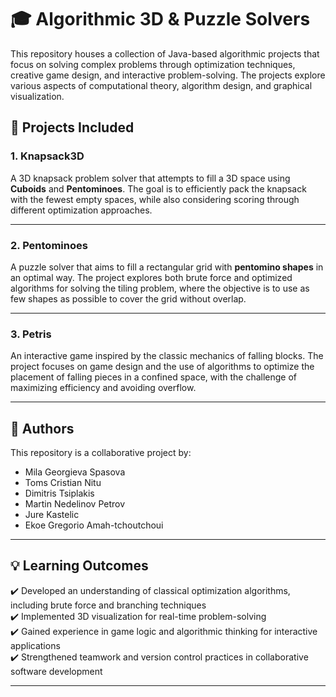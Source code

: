 # 🎓 Algorithmic 3D & Puzzle Solvers

This repository houses a collection of Java-based algorithmic projects that focus on solving complex problems through optimization techniques, creative game design, and interactive problem-solving. The projects explore various aspects of computational theory, algorithm design, and graphical visualization.

## 🧱 Projects Included

### 1. **Knapsack3D**
A 3D knapsack problem solver that attempts to fill a 3D space using **Cuboids** and **Pentominoes**. The goal is to efficiently pack the knapsack with the fewest empty spaces, while also considering scoring through different optimization approaches.

---

### 2. **Pentominoes**
A puzzle solver that aims to fill a rectangular grid with **pentomino shapes** in an optimal way. The project explores both brute force and optimized algorithms for solving the tiling problem, where the objective is to use as few shapes as possible to cover the grid without overlap.

---

### 3. **Petris**
An interactive game inspired by the classic mechanics of falling blocks. The project focuses on game design and the use of algorithms to optimize the placement of falling pieces in a confined space, with the challenge of maximizing efficiency and avoiding overflow.

---

## 👥 Authors

This repository is a collaborative project by:

- Mila Georgieva Spasova  
- Toms Cristian Nitu  
- Dimitris Tsiplakis  
- Martin Nedelinov Petrov  
- Jure Kastelic  
- Ekoe Gregorio Amah-tchoutchoui

---

## 💡 Learning Outcomes

✔️ Developed an understanding of classical optimization algorithms, including brute force and branching techniques  
✔️ Implemented 3D visualization for real-time problem-solving  
✔️ Gained experience in game logic and algorithmic thinking for interactive applications  
✔️ Strengthened teamwork and version control practices in collaborative software development

---
